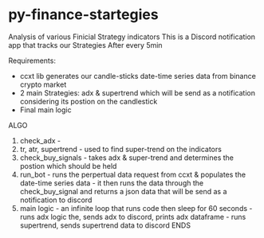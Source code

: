 # py-finance-startegies
Analysis of various Finicial Strategy indicators
This is a Discord notification app that tracks our Strategies After every 5min

Requirements:
- ccxt lib generates our candle-sticks date-time series data from binance crypto market
- 2 main Strategies:  adx & supertrend which will be send as a notification considering its postion on the candlestick
- Final main logic

ALGO
1. check_adx - 
2. tr, atr, supertrend - used to find super-trend on the indicators
3. check_buy_signals - takes adx & super-trend and determines the postion which should be held
4. run_bot  - runs the perpertual data request from  ccxt & populates the date-time series data
            - it then runs the data through the check_buy_signal and returns a json data that will be send as a notification to discord
5. main logic   - an infinite loop that runs code then sleep for 60 seconds
                - runs adx logic the, sends adx to discord, prints adx dataframe
                - runs supertrend, sends supertrend data to discord
                ENDS
